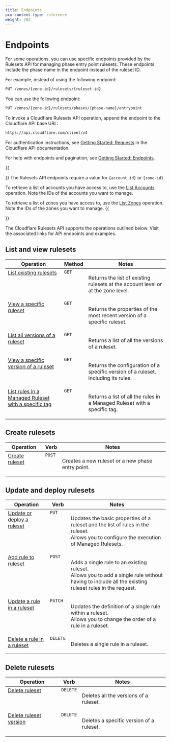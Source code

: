 ```yaml
---
title: Endpoints
pcx-content-type: reference
weight: 782
---
```


# Endpoints

For some operations, you can use specific endpoints provided by the Rulesets API for managing phase entry point rulesets. These endpoints include the phase name in the endpoint instead of the ruleset ID.

For example, instead of using the following endpoint:

```bash
PUT /zones/{zone-id}/rulesets/{ruleset-id}
```

You can use the following endpoint:

```bash
PUT /zones/{zone-id}/rulesets/phases/{phase-name}/entrypoint
```

To invoke a Cloudflare Rulesets API operation, append the endpoint to the Cloudflare API base URL:

```bash
https://api.cloudflare.com/client/v4
```

For authentication instructions, see [Getting Started: Requests](https://api.cloudflare.com/#getting-started-requests) in the Cloudflare API documentation.

For help with endpoints and pagination, see [Getting Started: Endpoints](https://api.cloudflare.com/#getting-started-endpoints).

{{<Aside>}}
The Rulesets API endpoints require a value for `{account_id}` or `{zone-id}`.

To retrieve a list of accounts you have access to, use the [List Accounts](https://api.cloudflare.com/#accounts-list-accounts) operation. Note the IDs of the accounts you want to manage.

To retrieve a list of zones you have access to, use the [List Zones](https://api.cloudflare.com/#zone-list-zones) operation. Note the IDs of the zones you want to manage.
{{</Aside>}}

The Cloudflare Rulesets API supports the operations outlined below. Visit the associated links for API endpoints and examples.

## List and view rulesets

<table>
  <thead>
    <tr>
      <th>Operation</th>
      <th>Method</th>
      <th>Notes</th>
    </tr>
  </thead>
  <tbody style="vertical-align:top">
    <tr>
      <td>
        <a href="/rulesets-api/view/#list-existing-rulesets">List existing rulesets</a>
      </td>
      <td>
        <code>GET</code>
      </td>
      <td>
        <p>Returns the list of existing rulesets at the account level or at the zone level.</p>
      </td>
    </tr>
    <tr>
      <td>
        <a href="/rulesets-api/view/#view-a-specific-ruleset">View a specific ruleset</a>
      </td>
      <td>
        <code>GET</code>
      </td>
      <td>
        <p>Returns the properties of the most recent version of a specific ruleset.</p>
      </td>
    </tr>
    <tr>
      <td>
        <a href="/rulesets-api/view/#list-all-versions-of-a-ruleset">
          List all versions of a ruleset
        </a>
      </td>
      <td>
        <code>GET</code>
      </td>
      <td>
        <p>Returns a list of all the versions of a ruleset.</p>
      </td>
    </tr>
    <tr>
      <td>
        <a href="/rulesets-api/view/#view-a-specific-version-of-a-ruleset">
          View a specific version of a ruleset
        </a>
      </td>
      <td>
        <code>GET</code>
      </td>
      <td>
        <p>Returns the configuration of a specific version of a ruleset, including its rules.</p>
      </td>
    </tr>
    <tr>
      <td>
        <a href="/rulesets-api/view/#list-rules-in-a-managed-ruleset-with-a-specific-tag">
          List rules in a Managed Ruleset with a specific tag
        </a>
      </td>
      <td>
        <code>GET</code>
      </td>
      <td>
        <p>Returns a list of all the rules in a Managed Ruleset with a specific tag.</p>
      </td>
    </tr>
  </tbody>
</table>

## Create rulesets

<table>
  <thead>
    <tr>
      <th>Operation</th>
      <th>Verb</th>
      <th>Notes</th>
    </tr>
  </thead>
  <tbody style="vertical-align:top">
    <tr>
      <td>
        <a href="/rulesets-api/create">Create ruleset</a>
      </td>
      <td>
        <code>POST</code>
      </td>
      <td>
        <p>Creates a new ruleset or a new phase entry point.</p>
      </td>
    </tr>
  </tbody>
</table>

## Update and deploy rulesets

<table>
  <thead>
    <tr>
      <th>Operation</th>
      <th>Verb</th>
      <th>Notes</th>
    </tr>
  </thead>
  <tbody style="vertical-align:top">
    <tr>
      <td>
        <a href="/rulesets-api/update">Update or deploy a ruleset</a>
      </td>
      <td>
        <code>PUT</code>
      </td>
      <td>
        <p>
          Updates the basic properties of a ruleset and the list of rules in the ruleset.
          <br />
          Allows you to configure the execution of Managed Rulesets.
        </p>
      </td>
    </tr>
    <tr>
      <td>
        <a href="/rulesets-api/add-rule">Add rule to ruleset</a>
      </td>
      <td>
        <code>POST</code>
      </td>
      <td>
        <p>
          Adds a single rule to an existing ruleset.
          <br />
          Allows you to add a single rule without having to include all the existing ruleset rules
          in the request.
        </p>
      </td>
    </tr>
    <tr>
      <td>
        <a href="/rulesets-api/update-rule">Update a rule in a ruleset</a>
      </td>
      <td>
        <code>PATCH</code>
      </td>
      <td>
        <p>
          Updates the definition of a single rule within a ruleset.
          <br />
          Allows you to change the order of a rule in a ruleset.
        </p>
      </td>
    </tr>
    <tr>
      <td>
        <a href="/rulesets-api/delete-rule">Delete a rule in a ruleset</a>
      </td>
      <td>
        <code>DELETE</code>
      </td>
      <td>
        <p>Deletes a single rule in a ruleset.</p>
      </td>
    </tr>
  </tbody>
</table>

## Delete rulesets

<table>
  <thead>
    <tr>
      <th>Operation</th>
      <th>Verb</th>
      <th>Notes</th>
    </tr>
  </thead>
  <tbody style="vertical-align:top">
    <tr>
      <td>
        <a href="/rulesets-api/delete#delete-ruleset">Delete ruleset</a>
      </td>
      <td>
        <code>DELETE</code>
      </td>
      <td>
        <p>Deletes all the versions of a ruleset.</p>
      </td>
    </tr>
    <tr>
      <td>
        <a href="/rulesets-api/delete#delete-ruleset-version">Delete ruleset version</a>
      </td>
      <td>
        <code>DELETE</code>
      </td>
      <td>
        <p>Deletes a specific version of a ruleset.</p>
      </td>
    </tr>
  </tbody>
</table>

